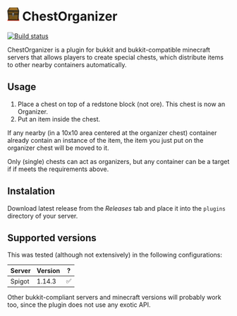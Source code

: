 # <img alt="📦" src="https://raw.githubusercontent.com/roobre/chestorganizer/master/etc/assets/icon.png" height="30" /> ChestOrganizer

[![Build status](https://api.travis-ci.org/roobre/chestorganizer.svg?branch=master)](https://travis-ci.org/roobre/chestorganizer)

ChestOrganizer is a plugin for bukkit and bukkit-compatible minecraft servers that allows players to create special chests, which distribute items to other nearby containers automatically.

## Usage

1. Place a chest on top of a redstone block (not ore). This chest is now an Organizer.
2. Put an item inside the chest.

If any nearby (in a 10x10 area centered at the organizer chest) container already contain an instance of the item, the item you just put on the organizer chest will be moved to it.

Only (single) chests can act as organizers, but any container can be a target if if meets the requirements above.

## Instalation

Download latest release from the *Releases* tab and place it into the `plugins` directory of your server.

## Supported versions

This was tested (although not extensively) in the following configurations:

| Server | Version | ? |
|--------|---------|---|
| Spigot | 1.14.3  | ✅ |

Other bukkit-compliant servers and minecraft versions will probably work too, since the plugin does not use any exotic API.
